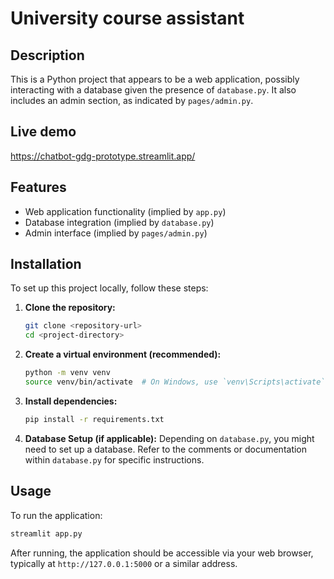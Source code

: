 # University course assistant

## Description
This is a Python project that appears to be a web application, possibly interacting with a database given the presence of `database.py`. It also includes an admin section, as indicated by `pages/admin.py`.

## Live demo
https://chatbot-gdg-prototype.streamlit.app/

## Features
- Web application functionality (implied by `app.py`)
- Database integration (implied by `database.py`)
- Admin interface (implied by `pages/admin.py`)

## Installation
To set up this project locally, follow these steps:

1. **Clone the repository:**
   ```bash
   git clone <repository-url>
   cd <project-directory>
   ```

2. **Create a virtual environment (recommended):**
   ```bash
   python -m venv venv
   source venv/bin/activate  # On Windows, use `venv\Scripts\activate`
   ```

3. **Install dependencies:**
   ```bash
   pip install -r requirements.txt
   ```

4. **Database Setup (if applicable):**
   Depending on `database.py`, you might need to set up a database. Refer to the comments or documentation within `database.py` for specific instructions.

## Usage
To run the application:

```bash
streamlit app.py
```

After running, the application should be accessible via your web browser, typically at `http://127.0.0.1:5000` or a similar address.


